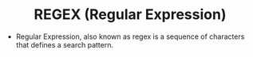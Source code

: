 <h1 align="center">REGEX (Regular Expression)
</h1>

- Regular Expression, also known as regex is a sequence of characters that defines a search pattern.
